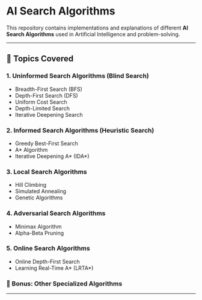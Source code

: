# AI Search Algorithms  

This repository contains implementations and explanations of different **AI Search Algorithms** used in Artificial Intelligence and problem-solving.  

---

## 📌 Topics Covered  

### 1. Uninformed Search Algorithms (Blind Search)  
- Breadth-First Search (BFS)  
- Depth-First Search (DFS)  
- Uniform Cost Search  
- Depth-Limited Search  
- Iterative Deepening Search  

### 2. Informed Search Algorithms (Heuristic Search)  
- Greedy Best-First Search  
- A* Algorithm  
- Iterative Deepening A* (IDA*)  

### 3. Local Search Algorithms  
- Hill Climbing  
- Simulated Annealing  
- Genetic Algorithms  

### 4. Adversarial Search Algorithms  
- Minimax Algorithm  
- Alpha-Beta Pruning  

### 5. Online Search Algorithms  
- Online Depth-First Search  
- Learning Real-Time A* (LRTA*)  

### 🎯 Bonus: Other Specialized Algorithms  

---



